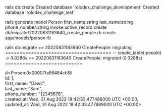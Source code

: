 rails db:create 
Created database 'rolodex_challenge_development'
Created database 'rolodex_challenge_test'

rails generate model Person first_name:string last_name:string phone_number:string
      invoke  active_record
      create    db/migrate/20220831183640_create_people.rb
      create    app/models/person.rb

rails db:migrate
== 20220831183640 CreatePeople: migrating =====================================
-- create_table(:people)
   -> 0.0286s
== 20220831183640 CreatePeople: migrated (0.0288s) ===========================

#<Person:0x00007fa96484cb18                                                     
 id: 1,                                                                         
 first_name: "Dawit",                                                           
 last_name: "Sam",                                                              
 phone_number: "12345678",                                                      
 created_at: Wed, 31 Aug 2022 18:42:33.477489000 UTC +00:00,                    
 updated_at: Wed, 31 Aug 2022 18:42:33.477489000 UTC +00:00> 